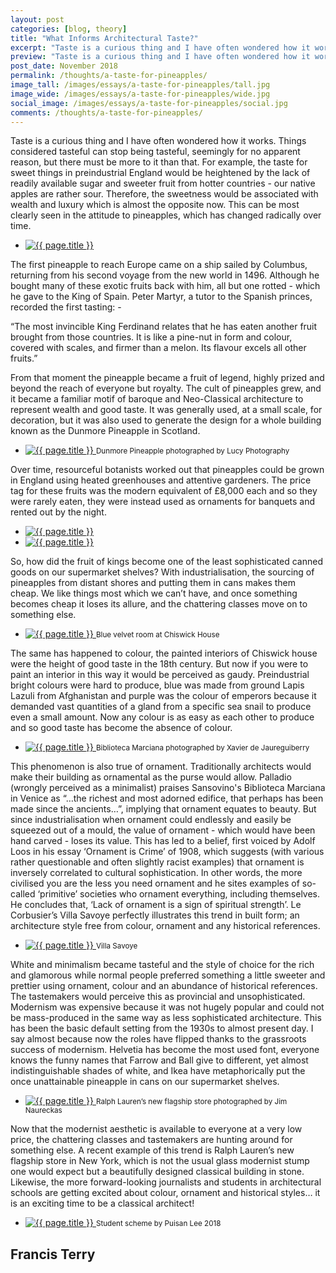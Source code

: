 ```yaml
---
layout: post
categories: [blog, theory]
title: "What Informs Architectural Taste?"
excerpt: "Taste is a curious thing and I have often wondered how it works. Things considered tasteful can stop being tasteful, seemingly for no apparent reason, but there must be more to it than that."
preview: "Taste is a curious thing and I have often wondered how it works. Things considered tasteful can stop being tasteful, seemingly for no apparent reason, but there must be more to it than that."
post_date: November 2018
permalink: /thoughts/a-taste-for-pineapples/
image_tall: /images/essays/a-taste-for-pineapples/tall.jpg
image_wide: /images/essays/a-taste-for-pineapples/wide.jpg
social_image: /images/essays/a-taste-for-pineapples/social.jpg
comments: /thoughts/a-taste-for-pineapples/
---
```


<p>
	Taste is a curious thing and I have often wondered how it works. Things considered tasteful can stop being tasteful, seemingly for no apparent reason, but there must be more to it than that. For example, the taste for sweet things in preindustrial England would be heightened by the lack of readily available sugar and sweeter fruit from hotter countries - our native apples are rather sour. Therefore, the sweetness would be associated with wealth and luxury which is almost the opposite now. This can be most clearly seen in the attitude to pineapples, which has changed radically over time.
</p>

<ul class="list">
	<li class="full">
		<a class="fancybox" rel="group" href="/images/essays/a-taste-for-pineapples/01.jpg">
			<img src="/images/essays/a-taste-for-pineapples/thumbs/01.jpg" alt="{{ page.title }}" />
		</a>
	</li>
</ul>

<p>
	The first pineapple to reach Europe came on a ship sailed by Columbus, returning from his second voyage from the new world in 1496. Although he bought many of these exotic fruits back with him, all but one rotted - which he gave to the King of Spain. Peter Martyr, a tutor to the Spanish princes, recorded the first tasting: -
</p><p>
	“The most invincible King Ferdinand relates that he has eaten another fruit brought from those countries. It is like a pine-nut in form and colour, covered with scales, and firmer than a melon. Its flavour excels all other fruits.”
</p><p>
	From that moment the pineapple became a fruit of legend, highly prized and beyond the reach of everyone but royalty. The cult of pineapples grew, and it became a familiar motif of baroque and Neo-Classical architecture to represent wealth and good taste. It was generally used, at a small scale, for decoration, but it was also used to generate the design for a whole building known as the Dunmore Pineapple in Scotland.
</p>

<ul class="list">
	<li class="full">
		<a class="fancybox" rel="group" href="/images/essays/a-taste-for-pineapples/02.jpg" title="Dunmore Pineapple photographed by Lucy Photography">
			<img src="/images/essays/a-taste-for-pineapples/thumbs/02.jpg" alt="{{ page.title }}" />
		</a>
		<small>Dunmore Pineapple photographed by Lucy Photography</small>
	</li>
</ul>

<p> 
	Over time, resourceful botanists worked out that pineapples could be grown in England using heated greenhouses and attentive gardeners. The price tag for these fruits was the modern equivalent of £8,000 each and so they were rarely eaten, they were instead used as ornaments for banquets and rented out by the night.
</p>

<ul class="list">
	<li class="half">
		<a class="fancybox" rel="group" href="/images/essays/a-taste-for-pineapples/03.jpg">
			<img src="/images/essays/a-taste-for-pineapples/thumbs/03.jpg" alt="{{ page.title }}" />
		</a>
	</li>
	<li class="half">
		<a class="fancybox" rel="group" href="/images/essays/a-taste-for-pineapples/04.jpg">
			<img src="/images/essays/a-taste-for-pineapples/thumbs/04.jpg" alt="{{ page.title }}" />
		</a>
	</li>
</ul>

<p>
	So, how did the fruit of kings become one of the least sophisticated canned goods on our supermarket shelves? With industrialisation, the sourcing of pineapples from distant shores and putting them in cans makes them cheap. We like things most which we can’t have, and once something becomes cheap it loses its allure, and the chattering classes move on to something else.
</p>

<ul class="list">
	<li class="full">
		<a class="fancybox" rel="group" href="/images/essays/a-taste-for-pineapples/05.jpg" title="Blue velvet room at Chiswick House">
			<img src="/images/essays/a-taste-for-pineapples/thumbs/05.jpg" alt="{{ page.title }}" />
		</a>
		<small>Blue velvet room at Chiswick House</small>
	</li>
</ul>

<p>
	The same has happened to colour, the painted interiors of Chiswick house were the height of good taste in the 18th century. But now if you were to paint an interior in this way it would be perceived as gaudy. Preindustrial bright colours were hard to produce, blue was made from ground Lapis Lazuli from Afghanistan and purple was the colour of emperors because it demanded vast quantities of a gland from a specific sea snail to produce even a small amount. Now any colour is as easy as each other to produce and so good taste has become the absence of colour. 
</p> 
 
<ul class="list">
	<li class="full">
		<a class="fancybox" rel="group" href="/images/essays/a-taste-for-pineapples/06.jpg" title="Biblioteca Marciana photographed by Xavier de Jaureguiberry">
			<img src="/images/essays/a-taste-for-pineapples/thumbs/06.jpg" alt="{{ page.title }}" />
		</a>
		<small>Biblioteca Marciana photographed by Xavier de Jaureguiberry</small>
	</li>
</ul>

<p>
	This phenomenon is also true of ornament. Traditionally architects would make their building as ornamental as the purse would allow. Palladio (wrongly perceived as a minimalist) praises Sansovino's Biblioteca Marciana in Venice as “…the richest and most adorned edifice, that perhaps has been made since the ancients…”, implying that ornament equates to beauty. But since industrialisation when ornament could endlessly and easily be squeezed out of a mould, the value of ornament - which would have been hand carved - loses its value. This has led to a belief, first voiced by Adolf Loos in his essay ‘Ornament is Crime’ of 1908, which suggests (with various rather questionable and often slightly racist examples) that ornament is inversely correlated to cultural sophistication. In other words, the more civilised you are the less you need ornament and he sites examples of so-called ‘primitive’ societies who ornament everything, including themselves. He concludes that, ‘Lack of ornament is a sign of spiritual strength’. Le Corbusier’s Villa Savoye perfectly illustrates this trend in built form; an architecture style free from colour, ornament and any historical references.
</p>

<ul class="list">
	<li class="full">
		<a class="fancybox" rel="group" href="/images/essays/a-taste-for-pineapples/10.jpg" title="Villa Savoye">
			<img src="/images/essays/a-taste-for-pineapples/thumbs/10.jpg" alt="{{ page.title }}" />
		</a>
		<small>Villa Savoye</small>
	</li>
</ul>

<p>
	White and minimalism became tasteful and the style of choice for the rich and glamorous while normal people preferred something a little sweeter and prettier using ornament, colour and an abundance of historical references. The tastemakers would perceive this as provincial and unsophisticated. Modernism was expensive because it was not hugely popular and could not be mass-produced in the same way as less sophisticated architecture. This has been the basic default setting from the 1930s to almost present day. I say almost because now the roles have flipped thanks to the grassroots success of modernism. Helvetia has become the most used font, everyone knows the funny names that Farrow and Ball give to different, yet almost indistinguishable shades of white, and Ikea have metaphorically put the once unattainable pineapple in cans on our supermarket shelves.
</p>

<ul class="list">
	<li class="full">
		<a class="fancybox" rel="group" href="/images/essays/a-taste-for-pineapples/08.jpg" title="Ralph Lauren’s new flagship store photographed by Jim Naureckas">
			<img src="/images/essays/a-taste-for-pineapples/thumbs/08.jpg" alt="{{ page.title }}" />
		</a>
		<small>Ralph Lauren’s new flagship store photographed by Jim Naureckas</small>
	</li>
</ul>

<p>
	Now that the modernist aesthetic is available to everyone at a very low price, the chattering classes and tastemakers are hunting around for something else. A recent example of this trend is Ralph Lauren’s new flagship store in New York, which is not the usual glass modernist stump one would expect but a beautifully designed classical building in stone. Likewise, the more forward-looking journalists and students in architectural schools are getting excited about colour, ornament and historical styles… it is an exciting time to be a classical architect!
</p>


<ul class="list">
	<li class="full">
		<a class="fancybox" rel="group" href="/images/essays/a-taste-for-pineapples/09.jpg" title="Student scheme by Puisan Lee 2018">
			<img src="/images/essays/a-taste-for-pineapples/thumbs/09.jpg" alt="{{ page.title }}" />
		</a>
		<small>Student scheme by Puisan Lee 2018</small>
	</li>
</ul>

<h2>
	Francis Terry
</h2>